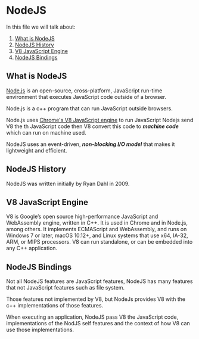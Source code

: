 # NodeJS

In this file we will talk about:
1. [What is NodeJS](#what-is-nodejs)
1. [NodeJS History](#nodejs-history)
1. [V8 JavaScript Engine](#v8-javascript-engine)
1. [NodeJS Bindings](#nodejs-bindings)


## What is NodeJS

[Node.js](https://nodejs.org) is an open-source, cross-platform, JavaScript run-time environment that executes JavaScript code outside of a browser.

Node.js is a c++ program that can run JavaScript outside browsers.

Node.js uses  [Chrome's V8 JavaScript engine](https://v8.dev/) to run JavaScript Nodejs send V8 the th JavaScript code then V8 convert this code to **_machine code_** which can run on machine used.

NodeJS uses an event-driven, **_non-blocking I/O model_** that makes it lightweight and efficient.


## NodeJS History

NodeJS was written initially by Ryan Dahl in 2009.


## V8 JavaScript Engine

V8 is Google’s open source high-performance JavaScript and WebAssembly engine, written in C++. It is used in Chrome and in Node.js, among others. It implements ECMAScript and WebAssembly, and runs on Windows 7 or later, macOS 10.12+, and Linux systems that use x64, IA-32, ARM, or MIPS processors. V8 can run standalone, or can be embedded into any C++ application.


## NodeJS Bindings

Not all NodeJS features are JavaScript features, NodeJS has many features that not JavaScript features such as file system.

Those features not implemented by V8, but NodeJs provides V8 with the c++ implementations of those features.

When executing an application, NodeJS pass V8 the JavaScript code, implementations of the NodJS self features and the context of how V8 can use those implementations.